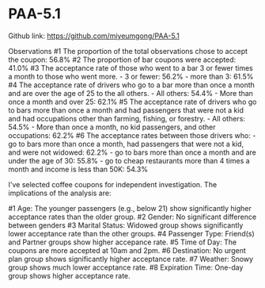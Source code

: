 # PAA-5.1

Github link: https://github.com/miyeumgong/PAA-5.1


Observations
#1 The proportion of the total observations chose to accept the coupon: 56.8%
#2 The proportion of bar coupons were accepted: 41.0%
#3 The acceptance rate of those who went to a bar 3 or fewer times a month to those who went more.
    - 3 or fewer: 56.2%
    - more than 3: 61.5%
#4 The acceptance rate of drivers who go to a bar more than once a month and are over the age of 25 to the all others.
    - All others: 54.4%
    - More than once a month and over 25: 62.1%
#5 The acceptance rate of drivers who go to bars more than once a month and had passengers that were not a kid and had occupations other than farming, fishing, or forestry.
    - All others: 54.5%
    - More than once a month, no kid passengers, and other occupations: 62.2%
#6 The acceptance rates between those drivers who:
    - go to bars more than once a month, had passengers that were not a kid, and were not widowed: 62.2%
    - go to bars more than once a month and are under the age of 30: 55.8%
    - go to cheap restaurants more than 4 times a month and income is less than 50K: 54.3%


I've selected coffee coupons for independent investigation.
The implications of the analysis are:

#1 Age: The younger passengers (e.g., below 21) show significantly higher acceptance rates than the older group.
#2 Gender: No significant difference between genders
#3 Marital Status: Widowed group shows significantly lower acceptance rate than the other groups.
#4 Passenger Type: Friend(s) and Partner groups show higher accepance rate.
#5 Time of Day: The coupons are more accepted at 10am and 2pm.
#6 Destination: No urgent plan group shows significantly higher acceptance rate.
#7 Weather: Snowy group shows much lower acceptance rate.
#8 Expiration Time: One-day group shows higher acceptance rate.
